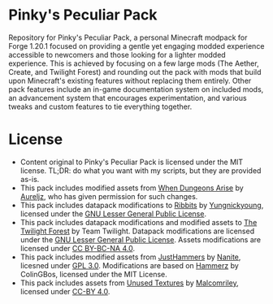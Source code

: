 # Pinky's Peculiar Pack

Repository for Pinky's Peculiar Pack, a personal Minecraft modpack for Forge 1.20.1 focused on providing a gentle yet engaging modded experience accessible to newcomers and those looking for a lighter modded experience. This is achieved by focusing on a few large mods (The Aether, Create, and Twilight Forest) and rounding out the pack with mods that build upon Minecraft's existing features without replacing them entirely. Other pack features include an in-game documentation system on included mods, an advancement system that encourages experimentation, and various tweaks and custom features to tie everything together.

# License

* Content original to Pinky's Peculiar Pack is licensed under the MIT license. TL;DR: do what you want with my scripts, but they are provided as-is.
* This pack includes modified assets from [When Dungeons Arise](https://www.curseforge.com/minecraft/mc-mods/when-dungeons-arise) by [Aureljz](https://www.curseforge.com/members/aureljz/), who has given permission for such changes.
* This pack includes datapack modifications to [Ribbits](https://github.com/yungnickyoung/Ribbits) by [Yungnickyoung](https://github.com/yungnickyoung/), licensed under the [GNU Lesser General Public License](https://github.com/yungnickyoung/Ribbits).
* This pack includes datapack modifications and modified assets to [The Twilight Forest](https://github.com/TeamTwilight/twilightforest) by Team Twilight. Datapack modifications are licensed under the [GNU Lesser General Public License](https://github.com/TeamTwilight/twilightforest/blob/1.21.x/LICENSE). Assets modifications are licensed under [CC BY-BC-NA 4.0](https://github.com/TeamTwilight/twilightforest/blob/1.21.x/ASSET_LICENSE).
* This pack includes modified assets from [JustHammers](https://github.com/Nanite/JustHammers) by [Nanite](https://github.com/nanite), licesned under [GPL 3.0](https://github.com/Nanite/JustHammers?tab=GPL-3.0-1-ov-file#readme). Modifications are based on [Hammerz](https://github.com/ColinGBos/Hammerz) by ColinGBos, licensed under the MIT License.
* This pack includes assets from [Unused Textures](https://github.com/malcolmriley/unused-textures) by [Malcomriley](https://github.com/malcolmriley), licensed under [CC-BY 4.0](https://github.com/malcolmriley/unused-textures?tab=CC-BY-4.0-1-ov-file#readme).
